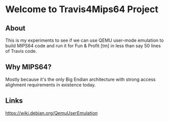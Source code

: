 # Welcome to Travis4Mips64 Project


## About

This is my experiments to see if we can use QEMU user-mode emulation to build
MIPS64 code and run it for Fun & Profit [tm] in less than say 50 lines of
Travis code.

## Why MIPS64?

Mostly because it's the only Big Endian architecture with strong access
alighment requirements in existence today.

## Links

https://wiki.debian.org/QemuUserEmulation
